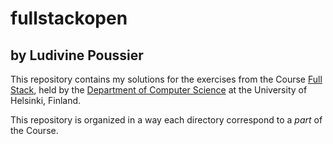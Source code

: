# fullstackopen
## by Ludivine Poussier

This repository contains my solutions for the exercises from the Course [Full
Stack](https://fullstackopen.com/en/about), held by the [Department of Computer
Science](https://www.helsinki.fi/en/computer-science) at the University of
Helsinki, Finland.

This repository is organized in a way each directory correspond to a _part_ of
the Course.

